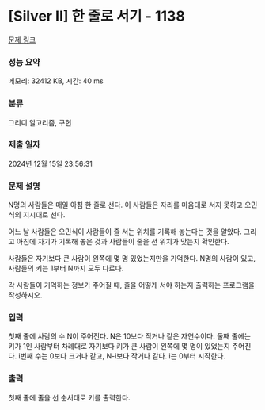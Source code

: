 # [Silver II] 한 줄로 서기 - 1138 

[문제 링크](https://www.acmicpc.net/problem/1138) 

### 성능 요약

메모리: 32412 KB, 시간: 40 ms

### 분류

그리디 알고리즘, 구현

### 제출 일자

2024년 12월 15일 23:56:31

### 문제 설명

<p>N명의 사람들은 매일 아침 한 줄로 선다. 이 사람들은 자리를 마음대로 서지 못하고 오민식의 지시대로 선다.</p>

<p>어느 날 사람들은 오민식이 사람들이 줄 서는 위치를 기록해 놓는다는 것을 알았다. 그리고 아침에 자기가 기록해 놓은 것과 사람들이 줄을 선 위치가 맞는지 확인한다.</p>

<p>사람들은 자기보다 큰 사람이 왼쪽에 몇 명 있었는지만을 기억한다. N명의 사람이 있고, 사람들의 키는 1부터 N까지 모두 다르다.</p>

<p>각 사람들이 기억하는 정보가 주어질 때, 줄을 어떻게 서야 하는지 출력하는 프로그램을 작성하시오.</p>

### 입력 

 <p>첫째 줄에 사람의 수 N이 주어진다. N은 10보다 작거나 같은 자연수이다. 둘째 줄에는 키가 1인 사람부터 차례대로 자기보다 키가 큰 사람이 왼쪽에 몇 명이 있었는지 주어진다. i번째 수는 0보다 크거나 같고, N-i보다 작거나 같다. i는 0부터 시작한다.</p>

### 출력 

 <p>첫째 줄에 줄을 선 순서대로 키를 출력한다.</p>

